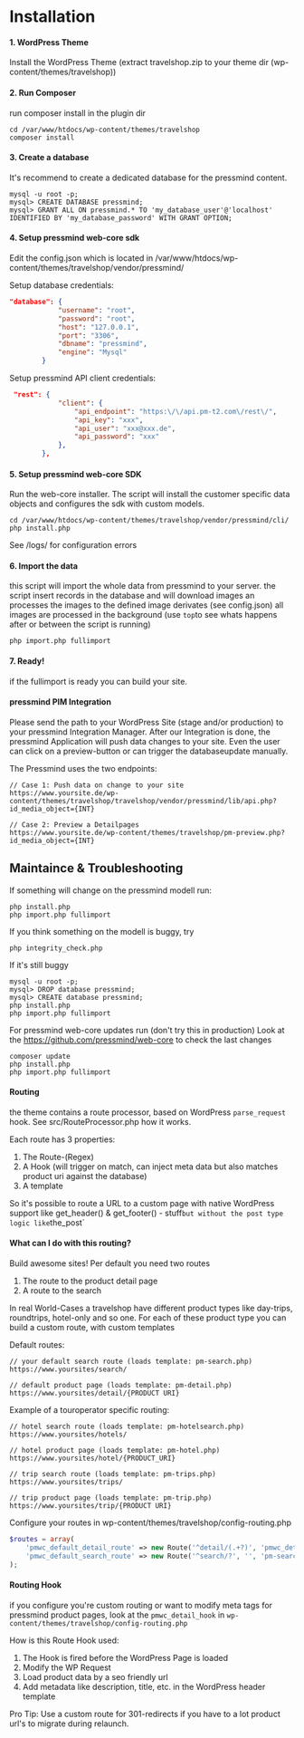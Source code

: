 # Installation
#### 1. WordPress Theme
 Install the WordPress Theme (extract travelshop.zip to your theme dir (wp-content/themes/travelshop))

#### 2. Run Composer
run composer install in the plugin dir
```
cd /var/www/htdocs/wp-content/themes/travelshop
composer install
```

#### 3. Create a database 
It's recommend to create a dedicated database for the pressmind content.
```shell script
mysql -u root -p;
mysql> CREATE DATABASE pressmind;
mysql> GRANT ALL ON pressmind.* TO 'my_database_user'@'localhost' IDENTIFIED BY 'my_database_password' WITH GRANT OPTION;
```
#### 4. Setup pressmind web-core sdk
Edit the config.json which is located in /var/www/htdocs/wp-content/themes/travelshop/vendor/pressmind/

Setup database credentials:
```json
"database": {
            "username": "root",
            "password": "root",
            "host": "127.0.0.1",
            "port": "3306",
            "dbname": "pressmind",
            "engine": "Mysql"
        }
```

Setup pressmind API client credentials:
```json
 "rest": {
            "client": {
                "api_endpoint": "https:\/\/api.pm-t2.com\/rest\/",
                "api_key": "xxx",
                "api_user": "xxx@xxx.de",
                "api_password": "xxx"
            },
        },
```
#### 5. Setup pressmind web-core SDK
Run the web-core installer. 
The script will install the customer specific data objects and configures the sdk with custom models.

```shell script
cd /var/www/htdocs/wp-content/themes/travelshop/vendor/pressmind/cli/
php install.php
```

See /logs/ for configuration errors

#### 6. Import the data
this script will import the whole data from pressmind to your server.
the script insert records in the database and will download images
an processes the images to the defined image derivates (see config.json)
all images are processed in the background 
(use `top`to see whats happens after or between the script is running) 

```shell script
php import.php fullimport
```
#### 7. Ready!
if the fullimport is ready you can build your site.


#### pressmind PIM Integration
Please send the path to your WordPress Site (stage and/or production) 
to your pressmind Integration Manager.
After our Integration is done, the pressmind Application will push data changes to your site.
Even the user can click on a preview-button or can trigger the databaseupdate manually.

The Pressmind uses the two endpoints:

```
// Case 1: Push data on change to your site
https://www.yoursite.de/wp-content/themes/travelshop/travelshop/vendor/pressmind/lib/api.php?id_media_object={INT}

// Case 2: Preview a Detailpages
https://www.yoursite.de/wp-content/themes/travelshop/pm-preview.php?id_media_object={INT}
```

## Maintaince & Troubleshooting

If something will change on the pressmind modell run:
````shell script
php install.php
php import.php fullimport
````

If you think something on the modell is buggy, try
````shell script
php integrity_check.php
````

If it's still buggy
````shell script
mysql -u root -p;
mysql> DROP database pressmind;
mysql> CREATE database pressmind;
php install.php
php import.php fullimport
````

For pressmind web-core updates run (don't try this in production)
Look at the https://github.com/pressmind/web-core to check the last changes
```shell script
composer update
php install.php
php import.php fullimport
```

#### Routing
the theme contains a route processor, based on WordPress `parse_request` hook. 
See src/RouteProcessor.php how it works.

Each route has 3 properties:
1. The Route-(Regex)
2. A Hook (will trigger on match, can inject meta data but also matches product uri against the database)
3. A template

So it's possible to route a URL to a custom page with native WordPress 
support like get_header() & get_footer() - stuff`
but without the post type logic like `the_post`

#### What can I do with this routing?
Build awesome sites! Per default you need two routes

1. The route to the product detail page
2. A route to the search

In real World-Cases a travelshop have different product types like 
day-trips, roundtrips, hotel-only and so one. 
For each of these product type you can build a custom route, with custom templates 

Default routes:
```
// your default search route (loads template: pm-search.php)
https://www.yoursites/search/

// default product page (loads template: pm-detail.php)
https://www.yoursites/detail/{PRODUCT URI}

```

Example of a touroperator specific routing:
```
// hotel search route (loads template: pm-hotelsearch.php)
https://www.yoursites/hotels/

// hotel product page (loads template: pm-hotel.php)
https://www.yoursites/hotel/{PRODUCT_URI}

// trip search route (loads template: pm-trips.php)
https://www.yoursites/trips/

// trip product page (loads template: pm-trip.php)
https://www.yoursites/trip/{PRODUCT URI}

```

Configure your routes in wp-content/themes/travelshop/config-routing.php
```php
$routes = array(
    'pmwc_default_detail_route' => new Route('^detail/(.+?)', 'pmwc_detail_hook', 'pm-detail'),
    'pmwc_default_search_route' => new Route('^search/?', '', 'pm-search'),
);
```
#### Routing Hook
if you configure you're custom routing or want to modify meta tags for pressmind product pages, look at the `pmwc_detail_hook`
in `wp-content/themes/travelshop/config-routing.php` 

How is this Route Hook used:
1. The Hook is fired before the WordPress Page is loaded
2. Modify the WP Request
3. Load product data by a seo friendly url
4. Add metadata like description, title, etc. in the WordPress header template

Pro Tip:
Use a custom route for 301-redirects if you have to a lot product url's to migrate during relaunch. 

